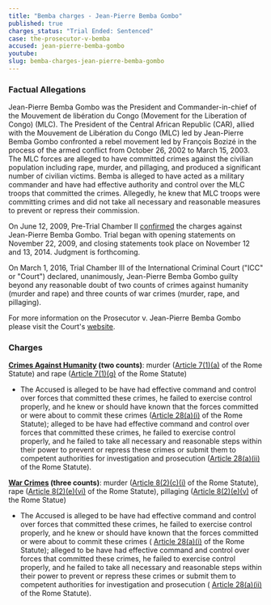 ```yaml
---
title: "Bemba charges - Jean-Pierre Bemba Gombo"
published: true
charges_status: "Trial Ended: Sentenced"
case: the-prosecutor-v-bemba
accused: jean-pierre-bemba-gombo
youtube:
slug: bemba-charges-jean-pierre-bemba-gombo
---
```


### Factual Allegations

Jean-Pierre Bemba Gombo was the President and Commander-in-chief of the Mouvement de libération du Congo (Movement for the Liberation of Congo) (MLC). The President of the Central African Republic (CAR), allied with the Mouvement de Libération du Congo (MLC) led by Jean-Pierre Bemba Gombo confronted a rebel movement led by François Bozizé in the process of the armed conflict from October 26, 2002 to March 15, 2003. The MLC forces are alleged to have committed crimes against the civilian population including rape, murder, and pillaging, and produced a significant number of civilian victims. Bemba is alleged to have acted as a military commander and have had effective authority and control over the MLC troops that committed the crimes. Allegedly, he knew that MLC troops were committing crimes and did not take all necessary and reasonable measures to prevent or repress their commission.

On June 12, 2009, Pre-Trial Chamber II [confirmed](https://www.icc-cpi.int/iccdocs/doc/doc699541.pdf) the charges against Jean-Pierre Bemba Gombo. Trial began with opening statements on November 22, 2009, and closing statements took place on November 12 and 13, 2014. Judgment is forthcoming.

On March 1, 2016, Trial Chamber III of the International Criminal Court ("ICC" or "Court") declared, unanimously, Jean-Pierre Bemba Gombo guilty beyond any reasonable doubt of two counts of crimes against humanity (murder and rape) and three counts of war crimes (murder, rape, and pillaging).

For more information on the Prosecutor v. Jean-Pierre Bemba Gombo please visit the Court's [website](https://www.icc-cpi.int/en_menus/icc/situations%20and%20cases/situations/situation%20icc%200105/related%20cases/icc%200105%200108/Pages/case%20the%20prosecutor%20v%20jean-pierre%20bemba%20gombo.aspx).

### Charges

**[Crimes Against Humanity](http://www.casematrixnetwork.org/case-m/klamberg-commentary/rome-statute/#c1171) (two counts)**: murder ([Article 7(1)(a)](http://www.casematrixnetwork.org/cmn-knowledge-hub/klamberg-commentary/elements-of-crime/#c2286) of the Rome Statute) and rape ([Article 7(1)(g)](http://www.casematrixnetwork.org/cmn-knowledge-hub/klamberg-commentary/elements-of-crime/#c2292) of the Rome Statute)

*   The Accused is alleged to be have had effective command and control over forces that committed these crimes, he failed to exercise control properly, and he knew or should have known that the forces committed or were about to commit these crimes ([Article 28(a)(i)](http://www.casematrixnetwork.org/case-m/klamberg-commentary/rome-statute/#c1201) of the Rome Statute); alleged to be have had effective command and control over forces that committed these crimes, he failed to exercise control properly, and he failed to take all necessary and reasonable steps within their power to prevent or repress these crimes or submit them to competent authorities for investigation and prosecution ([Article 28(a)(ii)](http://www.casematrixnetwork.org/case-m/klamberg-commentary/rome-statute/#c1201) of the Rome Statute).

**[War Crimes](http://www.casematrixnetwork.org/case-m/klamberg-commentary/rome-statute/#c1172) (three counts)**: murder ([Article 8(2)(c)(i)](http://www.casematrixnetwork.org/cmn-knowledge-hub/klamberg-commentary/elements-of-crime/#c2359) of the Rome Statute), rape ([Article 8(2)(e)(vi)](http://www.casematrixnetwork.org/cmn-knowledge-hub/klamberg-commentary/elements-of-crime/#c2372) of the Rome Statute), pillaging ([Article 8(2)(e)(v)](http://www.casematrixnetwork.org/cmn-knowledge-hub/klamberg-commentary/elements-of-crime/#c2371) of the Rome Statue)

*   The Accused is alleged to be have had effective command and control over forces that committed these crimes, he failed to exercise control properly, and he knew or should have known that the forces committed or were about to commit these crimes ( [Article 28(a)(i)](http://www.casematrixnetwork.org/case-m/klamberg-commentary/rome-statute/#c1201) of the Rome Statute); alleged to be have had effective command and control over forces that committed these crimes, he failed to exercise control properly, and he failed to take all necessary and reasonable steps within their power to prevent or repress these crimes or submit them to competent authorities for investigation and prosecution ( [Article 28(a)(ii)](http://www.casematrixnetwork.org/case-m/klamberg-commentary/rome-statute/#c1201) of the Rome Statute).


